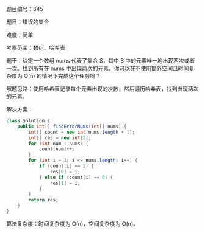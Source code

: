 题目编号：645

题目：错误的集合

难度：简单

考察范围：数组、哈希表

题干：给定一个数组 nums 代表了集合 S，其中 S 中的元素唯一地出现两次或者一次。找到所有在 nums 中出现两次的元素。你可以在不使用额外空间且时间复杂度为 O(n) 的情况下完成这个任务吗？

解题思路：使用哈希表记录每个元素出现的次数，然后遍历哈希表，找到出现两次的元素。

解决方案：

```java
class Solution {
    public int[] findErrorNums(int[] nums) {
        int[] count = new int[nums.length + 1];
        int[] res = new int[2];
        for (int num : nums) {
            count[num]++;
        }
        for (int i = 1; i <= nums.length; i++) {
            if (count[i] == 2) {
                res[0] = i;
            } else if (count[i] == 0) {
                res[1] = i;
            }
        }
        return res;
    }
}
```

算法复杂度：时间复杂度为 O(n)，空间复杂度为 O(n)。